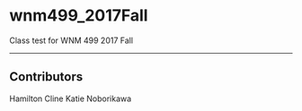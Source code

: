 # wnm499_2017Fall
Class test for WNM 499 2017 Fall

---
## Contributors
Hamilton Cline
Katie Noborikawa
